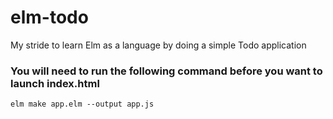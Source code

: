 # elm-todo
My stride to learn Elm as a language by doing a simple Todo application

### You will need to run the following command before you want to launch index.html
`elm make app.elm --output app.js`
